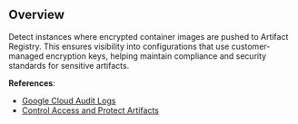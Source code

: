 ## Overview

Detect instances where encrypted container images are pushed to Artifact Registry. This ensures visibility into configurations that use customer-managed encryption keys, helping maintain compliance and security standards for sensitive artifacts.

**References**:

- [Google Cloud Audit Logs](https://cloud.google.com/logging/docs/audit)
- [Control Access and Protect Artifacts](https://cloud.google.com/artifact-registry/docs/protect-artifacts)